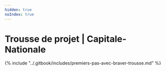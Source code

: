 ```yaml
---
hidden: true
noIndex: true
---
```


# Trousse de projet | Capitale-Nationale

{% include "../.gitbook/includes/premiers-pas-avec-braver-trousse.md" %}

